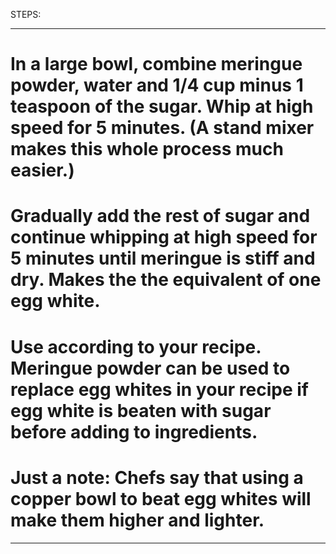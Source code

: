STEPS:
_________________________________________________________________________________________________________
# In a large bowl, combine meringue powder, water and 1/4 cup minus 1 teaspoon of the sugar. Whip at high speed for 5 minutes. (A stand mixer makes this whole process much easier.)

# Gradually add the rest of sugar and continue whipping at high speed for 5 minutes until meringue is stiff and dry. Makes the the equivalent of one egg white.

# Use according to your recipe. Meringue powder can be used to replace egg whites in your recipe if egg white is beaten with sugar before adding to ingredients.

# Just a note: Chefs say that using a copper bowl to beat egg whites will make them higher and lighter.
_________________________________________________________________________________________________________